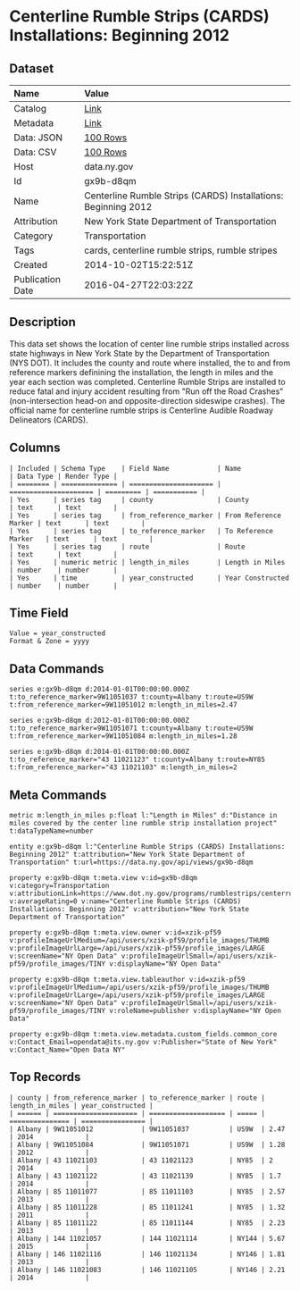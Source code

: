 # Centerline Rumble Strips (CARDS) Installations: Beginning 2012

## Dataset

| Name | Value |
| :--- | :---- |
| Catalog | [Link](https://catalog.data.gov/dataset/centerline-rumble-strips-cards-installations-beginning-2012) |
| Metadata | [Link](https://data.ny.gov/api/views/gx9b-d8qm) |
| Data: JSON | [100 Rows](https://data.ny.gov/api/views/gx9b-d8qm/rows.json?max_rows=100) |
| Data: CSV | [100 Rows](https://data.ny.gov/api/views/gx9b-d8qm/rows.csv?max_rows=100) |
| Host | data.ny.gov |
| Id | gx9b-d8qm |
| Name | Centerline Rumble Strips (CARDS) Installations: Beginning 2012 |
| Attribution | New York State Department of Transportation |
| Category | Transportation |
| Tags | cards, centerline rumble strips, rumble stripes |
| Created | 2014-10-02T15:22:51Z |
| Publication Date | 2016-04-27T22:03:22Z |

## Description

This data set shows the location of center line rumble strips installed across state highways in New York State by the Department of Transportation (NYS DOT).  It  includes the county and route where installed, the to and from reference markers definining the installation, the length in miles and the year each section was completed. Centerline Rumble Strips are installed to reduce fatal and injury accident resulting from "Run off the Road Crashes" (non-intersection head-on and opposite-direction sideswipe crashes). The official name for centerline rumble strips is Centerline Audible Roadway Delineators (CARDS).

## Columns

```ls
| Included | Schema Type    | Field Name            | Name                  | Data Type | Render Type |
| ======== | ============== | ===================== | ===================== | ========= | =========== |
| Yes      | series tag     | county                | County                | text      | text        |
| Yes      | series tag     | from_reference_marker | From Reference Marker | text      | text        |
| Yes      | series tag     | to_reference_marker   | To Reference Marker   | text      | text        |
| Yes      | series tag     | route                 | Route                 | text      | text        |
| Yes      | numeric metric | length_in_miles       | Length in Miles       | number    | number      |
| Yes      | time           | year_constructed      | Year Constructed      | number    | number      |
```

## Time Field

```ls
Value = year_constructed
Format & Zone = yyyy
```

## Data Commands

```ls
series e:gx9b-d8qm d:2014-01-01T00:00:00.000Z t:to_reference_marker=9W11051037 t:county=Albany t:route=US9W t:from_reference_marker=9W11051012 m:length_in_miles=2.47

series e:gx9b-d8qm d:2012-01-01T00:00:00.000Z t:to_reference_marker=9W11051071 t:county=Albany t:route=US9W t:from_reference_marker=9W11051084 m:length_in_miles=1.28

series e:gx9b-d8qm d:2014-01-01T00:00:00.000Z t:to_reference_marker="43 11021123" t:county=Albany t:route=NY85 t:from_reference_marker="43 11021103" m:length_in_miles=2
```

## Meta Commands

```ls
metric m:length_in_miles p:float l:"Length in Miles" d:"Distance in miles covered by the center line rumble strip installation project" t:dataTypeName=number

entity e:gx9b-d8qm l:"Centerline Rumble Strips (CARDS) Installations: Beginning 2012" t:attribution="New York State Department of Transportation" t:url=https://data.ny.gov/api/views/gx9b-d8qm

property e:gx9b-d8qm t:meta.view v:id=gx9b-d8qm v:category=Transportation v:attributionLink=https://www.dot.ny.gov/programs/rumblestrips/centerrumblestrips v:averageRating=0 v:name="Centerline Rumble Strips (CARDS) Installations: Beginning 2012" v:attribution="New York State Department of Transportation"

property e:gx9b-d8qm t:meta.view.owner v:id=xzik-pf59 v:profileImageUrlMedium=/api/users/xzik-pf59/profile_images/THUMB v:profileImageUrlLarge=/api/users/xzik-pf59/profile_images/LARGE v:screenName="NY Open Data" v:profileImageUrlSmall=/api/users/xzik-pf59/profile_images/TINY v:displayName="NY Open Data"

property e:gx9b-d8qm t:meta.view.tableauthor v:id=xzik-pf59 v:profileImageUrlMedium=/api/users/xzik-pf59/profile_images/THUMB v:profileImageUrlLarge=/api/users/xzik-pf59/profile_images/LARGE v:screenName="NY Open Data" v:profileImageUrlSmall=/api/users/xzik-pf59/profile_images/TINY v:roleName=publisher v:displayName="NY Open Data"

property e:gx9b-d8qm t:meta.view.metadata.custom_fields.common_core v:Contact_Email=opendata@its.ny.gov v:Publisher="State of New York" v:Contact_Name="Open Data NY"
```

## Top Records

```ls
| county | from_reference_marker | to_reference_marker | route | length_in_miles | year_constructed | 
| ====== | ===================== | =================== | ===== | =============== | ================ | 
| Albany | 9W11051012            | 9W11051037          | US9W  | 2.47            | 2014             | 
| Albany | 9W11051084            | 9W11051071          | US9W  | 1.28            | 2012             | 
| Albany | 43 11021103           | 43 11021123         | NY85  | 2               | 2014             | 
| Albany | 43 11021122           | 43 11021139         | NY85  | 1.7             | 2014             | 
| Albany | 85 11011077           | 85 11011103         | NY85  | 2.57            | 2013             | 
| Albany | 85 11011228           | 85 11011241         | NY85  | 1.32            | 2011             | 
| Albany | 85 11011122           | 85 11011144         | NY85  | 2.23            | 2013             | 
| Albany | 144 11021057          | 144 11021114        | NY144 | 5.67            | 2015             | 
| Albany | 146 11021116          | 146 11021134        | NY146 | 1.81            | 2013             | 
| Albany | 146 11021083          | 146 11021105        | NY146 | 2.21            | 2014             | 
```